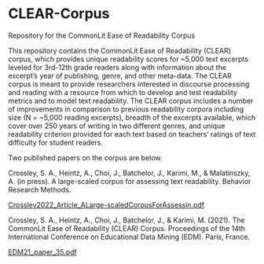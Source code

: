 # CLEAR-Corpus
Repository for the CommonLit Ease of Readability Corpus

This repository contains the CommonLit Ease of Readability (CLEAR) corpus, which provides unique readability scores for ~5,000 text excerpts leveled for 3rd-12th grade readers along with information about the excerpt’s year of publishing, genre, and other meta-data. The CLEAR corpus is meant to provide researchers interested in discourse processing and reading with a resource from which to develop and test readability metrics and to model text readability. The CLEAR corpus includes a number of improvements in comparison to previous readability corpora including size (N = ~5,000 reading excerpts), breadth of the excerpts available, which cover over 250 years of writing in two different genres, and unique readability criterion provided for each text based on teachers’ ratings of text difficulty for student readers. 

Two published papers on the corpus are below.

Crossley, S. A., Heintz, A., Choi, J., Batchelor, J., Karimi, M., & Malatinszky, A. (in press). A large-scaled corpus for assessing text readability. Behavior Research Methods.

[Crossley2022_Article_ALarge-scaledCorpusForAssessin.pdf](https://github.com/scrosseye/CLEAR-Corpus/files/8268894/Crossley2022_Article_ALarge-scaledCorpusForAssessin.pdf)

Crossley, S. A., Heintz, A., Choi, J., Batchelor, J., & Karimi, M. (2021). The CommonLit Ease of Readability (CLEAR) Corpus. Proceedings of the 14th International Conference on Educational Data Mining (EDM). Paris, France.

[EDM21_paper_35.pdf](https://github.com/scrosseye/CLEAR-Corpus/files/8268908/EDM21_paper_35.pdf)
